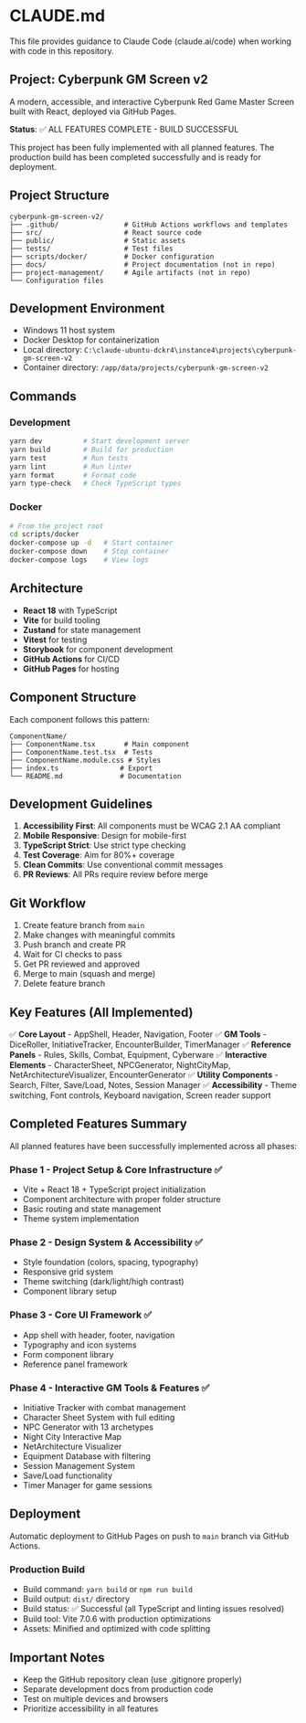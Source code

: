 # CLAUDE.md

This file provides guidance to Claude Code (claude.ai/code) when working with code in this repository.

## Project: Cyberpunk GM Screen v2

A modern, accessible, and interactive Cyberpunk Red Game Master Screen built with React, deployed via GitHub Pages.

**Status**: ✅ ALL FEATURES COMPLETE - BUILD SUCCESSFUL

This project has been fully implemented with all planned features. The production build has been completed successfully and is ready for deployment.

## Project Structure

```
cyberpunk-gm-screen-v2/
├── .github/                # GitHub Actions workflows and templates
├── src/                    # React source code
├── public/                 # Static assets
├── tests/                  # Test files
├── scripts/docker/         # Docker configuration
├── docs/                   # Project documentation (not in repo)
├── project-management/     # Agile artifacts (not in repo)
└── Configuration files
```

## Development Environment

- Windows 11 host system
- Docker Desktop for containerization
- Local directory: `C:\claude-ubuntu-dckr4\instance4\projects\cyberpunk-gm-screen-v2`
- Container directory: `/app/data/projects/cyberpunk-gm-screen-v2`

## Commands

### Development
```bash
yarn dev          # Start development server
yarn build        # Build for production
yarn test         # Run tests
yarn lint         # Run linter
yarn format       # Format code
yarn type-check   # Check TypeScript types
```

### Docker
```bash
# From the project root
cd scripts/docker
docker-compose up -d   # Start container
docker-compose down    # Stop container
docker-compose logs    # View logs
```

## Architecture

- **React 18** with TypeScript
- **Vite** for build tooling
- **Zustand** for state management
- **Vitest** for testing
- **Storybook** for component development
- **GitHub Actions** for CI/CD
- **GitHub Pages** for hosting

## Component Structure
Each component follows this pattern:
```
ComponentName/
├── ComponentName.tsx       # Main component
├── ComponentName.test.tsx  # Tests
├── ComponentName.module.css # Styles
├── index.ts               # Export
└── README.md              # Documentation
```

## Development Guidelines

1. **Accessibility First**: All components must be WCAG 2.1 AA compliant
2. **Mobile Responsive**: Design for mobile-first
3. **TypeScript Strict**: Use strict type checking
4. **Test Coverage**: Aim for 80%+ coverage
5. **Clean Commits**: Use conventional commit messages
6. **PR Reviews**: All PRs require review before merge

## Git Workflow

1. Create feature branch from `main`
2. Make changes with meaningful commits
3. Push branch and create PR
4. Wait for CI checks to pass
5. Get PR reviewed and approved
6. Merge to main (squash and merge)
7. Delete feature branch

## Key Features (All Implemented)

✅ **Core Layout** - AppShell, Header, Navigation, Footer
✅ **GM Tools** - DiceRoller, InitiativeTracker, EncounterBuilder, TimerManager
✅ **Reference Panels** - Rules, Skills, Combat, Equipment, Cyberware
✅ **Interactive Elements** - CharacterSheet, NPCGenerator, NightCityMap, NetArchitectureVisualizer, EncounterGenerator
✅ **Utility Components** - Search, Filter, Save/Load, Notes, Session Manager
✅ **Accessibility** - Theme switching, Font controls, Keyboard navigation, Screen reader support

## Completed Features Summary

All planned features have been successfully implemented across all phases:

### Phase 1 - Project Setup & Core Infrastructure ✅
- Vite + React 18 + TypeScript project initialization
- Component architecture with proper folder structure
- Basic routing and state management
- Theme system implementation

### Phase 2 - Design System & Accessibility ✅
- Style foundation (colors, spacing, typography)
- Responsive grid system
- Theme switching (dark/light/high contrast)
- Component library setup

### Phase 3 - Core UI Framework ✅
- App shell with header, footer, navigation
- Typography and icon systems
- Form component library
- Reference panel framework

### Phase 4 - Interactive GM Tools & Features ✅
- Initiative Tracker with combat management
- Character Sheet System with full editing
- NPC Generator with 13 archetypes
- Night City Interactive Map
- NetArchitecture Visualizer
- Equipment Database with filtering
- Session Management System
- Save/Load functionality
- Timer Manager for game sessions

## Deployment

Automatic deployment to GitHub Pages on push to `main` branch via GitHub Actions.

### Production Build
- Build command: `yarn build` or `npm run build`
- Build output: `dist/` directory
- Build status: ✅ Successful (all TypeScript and linting issues resolved)
- Build tool: Vite 7.0.6 with production optimizations
- Assets: Minified and optimized with code splitting

## Important Notes

- Keep the GitHub repository clean (use .gitignore properly)
- Separate development docs from production code
- Test on multiple devices and browsers
- Prioritize accessibility in all features